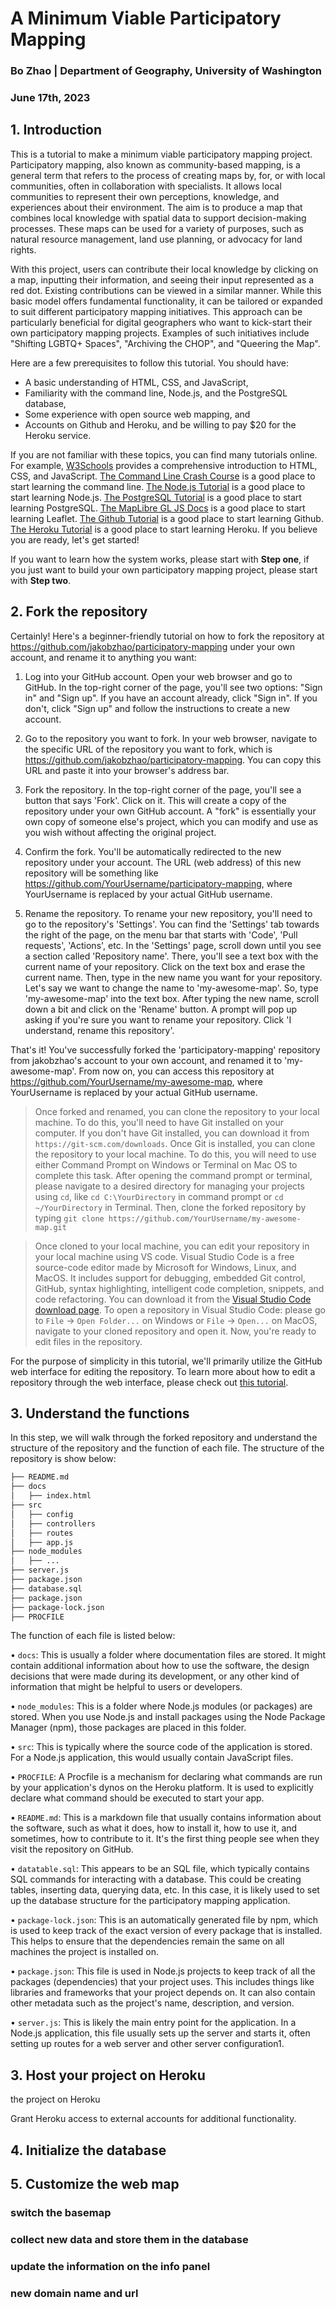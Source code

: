 # A Minimum Viable Participatory Mapping
### Bo Zhao | Department of Geography, University of Washington
### June 17th, 2023 

## 1. Introduction

This is a tutorial to make a minimum viable participatory mapping project. Participatory mapping, also known as community-based mapping, is a general term that refers to the process of creating maps by, for, or with local communities, often in collaboration with specialists. It allows local communities to represent their own perceptions, knowledge, and experiences about their environment. The aim is to produce a map that combines local knowledge with spatial data to support decision-making processes. These maps can be used for a variety of purposes, such as natural resource management, land use planning, or advocacy for land rights.

 With this project, users can contribute their local knowledge by clicking on a map, inputting their information, and seeing their input represented as a red dot. Existing contributions can be viewed in a similar manner. While this basic model offers fundamental functionality, it can be tailored or expanded to suit different participatory mapping initiatives. This approach can be particularly beneficial for digital geographers who want to kick-start their own participatory mapping projects. Examples of such initiatives include "Shifting LGBTQ+ Spaces", "Archiving the CHOP", and "Queering the Map".

Here are a few prerequisites to follow this tutorial. You should have:

- A basic understanding of HTML, CSS, and JavaScript,
- Familiarity with the command line, Node.js, and the PostgreSQL database,
- Some experience with open source web mapping, and
- Accounts on Github and Heroku, and be willing to pay $20 for the Heroku service.

If you are not familiar with these topics, you can find many tutorials online. For example, [W3Schools](https://www.w3schools.com/) provides a comprehensive introduction to HTML, CSS, and JavaScript. [The Command Line Crash Course](https://learnpythonthehardway.org/book/appendixa.html) is a good place to start learning the command line. [The Node.js Tutorial](https://www.tutorialspoint.com/nodejs/index.htm) is a good place to start learning Node.js. [The PostgreSQL Tutorial](https://www.postgresqltutorial.com/) is a good place to start learning PostgreSQL. [The  MapLibre GL JS Docs](https://maplibre.org/maplibre-gl-js-docs/api/) is a good place to start learning Leaflet. [The Github Tutorial](https://guides.github.com/activities/hello-world/) is a good place to start learning Github. [The Heroku Tutorial](https://devcenter.heroku.com/articles/getting-started-with-nodejs) is a good place to start learning Heroku. If you believe you are ready, let's get started!

If you want to learn how the system works, please start with **Step one**, if you just want to build your own participatory mapping project, please start with **Step two**.


## 2. Fork the repository

Certainly! Here's a beginner-friendly tutorial on how to fork the repository at https://github.com/jakobzhao/participatory-mapping under your own account, and rename it to anything you want:

1.	Log into your GitHub account.
Open your web browser and go to GitHub. In the top-right corner of the page, you'll see two options: "Sign in" and "Sign up". If you have an account already, click "Sign in". If you don't, click "Sign up" and follow the instructions to create a new account.

2.	Go to the repository you want to fork.
In your web browser, navigate to the specific URL of the repository you want to fork, which is https://github.com/jakobzhao/participatory-mapping. You can copy this URL and paste it into your browser's address bar.

3.	Fork the repository.
In the top-right corner of the page, you'll see a button that says 'Fork'. Click on it. This will create a copy of the repository under your own GitHub account. A "fork" is essentially your own copy of someone else's project, which you can modify and use as you wish without affecting the original project.

4.	Confirm the fork.
You'll be automatically redirected to the new repository under your account. The URL (web address) of this new repository will be something like https://github.com/YourUsername/participatory-mapping, where YourUsername is replaced by your actual GitHub username.

5.	Rename the repository. To rename your new repository, you'll need to go to the repository's 'Settings'. You can find the 'Settings' tab towards the right of the page, on the menu bar that starts with 'Code', 'Pull requests', 'Actions', etc.
In the 'Settings' page, scroll down until you see a section called 'Repository name'. There, you'll see a text box with the current name of your repository. Click on the text box and erase the current name. Then, type in the new name you want for your repository. Let's say we want to change the name to 'my-awesome-map'. So, type 'my-awesome-map' into the text box. After typing the new name, scroll down a bit and click on the 'Rename' button. A prompt will pop up asking if you're sure you want to rename your repository. Click 'I understand, rename this repository'.

That's it! You've successfully forked the 'participatory-mapping' repository from jakobzhao's account to your own account, and renamed it to 'my-awesome-map'. From now on, you can access this repository at https://github.com/YourUsername/my-awesome-map, where YourUsername is replaced by your actual GitHub username.

> Once forked and renamed, you can clone the repository to your local machine. To do this, you'll need to have Git installed on your computer. If you don't have Git installed, you can download it from `https://git-scm.com/downloads`. Once Git is installed, you can clone the repository to your local machine.  To do this,  you will need to use either Command Prompt on Windows or Terminal on Mac OS to complete this task. After opening the command prompt or terminal, please navigate to a desired directory for managing your projects using `cd`, like `cd C:\YourDirectory` in command prompt or `cd ~/YourDirectory` in Terminal. Then, clone the forked repository by typing `git clone https://github.com/YourUsername/my-awesome-map.git`

> Once cloned to your local machine, you can edit your repository in your local machine using VS code. Visual Studio Code is a free source-code editor made by Microsoft for Windows, Linux, and MacOS. It includes support for debugging, embedded Git control, GitHub, syntax highlighting, intelligent code completion, snippets, and code refactoring. You can download it from the [Visual Studio Code download page](https://code.visualstudio.com/download). To open a repository in Visual Studio Code: please go to `File` -> `Open Folder...` on Windows or `File` -> `Open...` on MacOS, navigate to your cloned repository and open it. Now, you're ready to edit files in the repository.

For the purpose of simplicity in this tutorial, we'll primarily utilize the GitHub web interface for editing the repository. To learn more about how to edit a repository through the web interface, please check out [this tutorial](https://docs.github.com/en/get-started/writing-on-github/getting-started-with-writing-and-formatting-on-github).


## 3. Understand the functions

In this step, we will walk through the forked repository and understand the structure of the repository and the function of each file. The structure of the repository is show below:

```bash
├── README.md
├── docs
│   ├── index.html
├── src
│   ├── config
│   ├── controllers
│   ├── routes
│   ├── app.js
├── node_modules
│   ├── ...
├── server.js
├── package.json
├── database.sql
├── package.json
├── package-lock.json
├── PROCFILE
```

The function of each file is listed below:

• `docs`: This is usually a folder where documentation files are stored. It might contain additional information about how to use the software, the design decisions that were made during its development, or any other kind of information that might be helpful to users or developers. 

• `node_modules`: This is a folder where Node.js modules (or packages) are stored. When you use Node.js and install packages using the Node Package Manager (npm), those packages are placed in this folder.

• `src`: This is typically where the source code of the application is stored. For a Node.js application, this would usually contain JavaScript files.

• `PROCFILE`: A Procfile is a mechanism for declaring what commands are run by your application's dynos on the Heroku platform. It is used to explicitly declare what command should be executed to start your app.

• `README.md`: This is a markdown file that usually contains information about the software, such as what it does, how to install it, how to use it, and sometimes, how to contribute to it. It's the first thing people see when they visit the repository on GitHub.

• `datatable.sql`: This appears to be an SQL file, which typically contains SQL commands for interacting with a database. This could be creating tables, inserting data, querying data, etc. In this case, it is likely used to set up the database structure for the participatory mapping application.

• `package-lock.json`: This is an automatically generated file by npm, which is used to keep track of the exact version of every package that is installed. This helps to ensure that the dependencies remain the same on all machines the project is installed on.

• `package.json`: This file is used in Node.js projects to keep track of all the packages (dependencies) that your project uses. This includes things like libraries and frameworks that your project depends on. It can also contain other metadata such as the project's name, description, and version.

• `server.js`: This is likely the main entry point for the application. In a Node.js application, this file usually sets up the server and starts it, often setting up routes for a web server and other server configuration1.


## 3. Host your project on Heroku

the project on Heroku

Grant Heroku access to external accounts for additional functionality.


## 4. Initialize the database



## 5.  Customize the web map 

### switch the basemap

### collect new data and store them in the database

### update the information on the info panel

### new domain name and url
